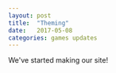 ```yaml
---
layout: post
title:  "Theming"
date:   2017-05-08
categories: games updates
---
```


We've started making our site!
